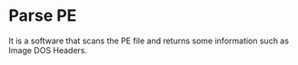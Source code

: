 # Parse PE
It is a software that scans the PE file and returns some information such as Image DOS Headers.
